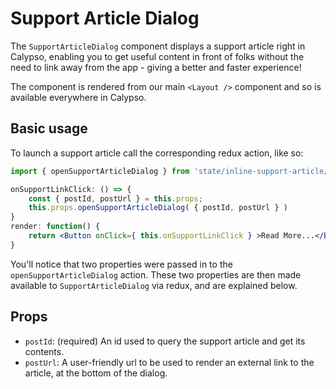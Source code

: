 # Support Article Dialog

The `SupportArticleDialog` component displays a support article right in Calypso, enabling you to get useful content in front of folks without the need to link away from the app - giving a better and faster experience!

The component is rendered from our main `<Layout />` component and so is available everywhere in Calypso.

## Basic usage

To launch a support article call the corresponding redux action, like so:

```jsx
import { openSupportArticleDialog } from 'state/inline-support-article/actions';

onSupportLinkClick: () => {
	const { postId, postUrl } = this.props;
	this.props.openSupportArticleDialog( { postId, postUrl } )
}
render: function() {
	return <Button onClick={ this.onSupportLinkClick } >Read More...</Button>;
}
```

You'll notice that two properties were passed in to the `openSupportArticleDialog` action.
These two properties are then made available to `SupportArticleDialog` via redux, and are explained below.

## Props

- `postId`: (required) An id used to query the support article and get its contents.
- `postUrl`: A user-friendly url to be used to render an external link to the article, at the bottom of the dialog.
